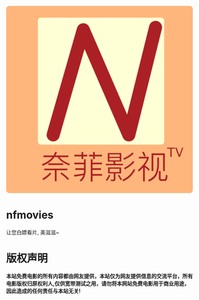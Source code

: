 ![](./design/appicon.png)

# nfmovies

让您白嫖看片, 美滋滋~

# 版权声明

**本站免费电影的所有内容都由网友提供，本站仅为网友提供信息的交流平台，所有电影版权归原权利人,仅供宽带测试之用，请勿将本网站免费电影用于商业用途，因此造成的任何责任与本站无关!**